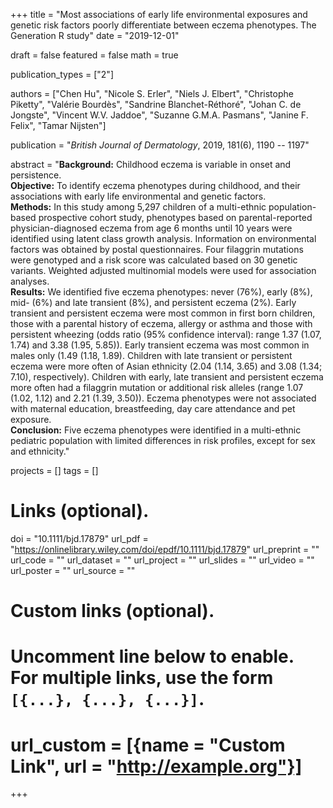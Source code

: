 +++
title = "Most associations of early life environmental exposures and genetic risk factors poorly differentiate between eczema phenotypes. The Generation R study"
date = "2019-12-01"

draft = false
featured = false
math = true

publication_types = ["2"]

authors = ["Chen Hu", "Nicole S. Erler", "Niels J. Elbert", "Christophe Piketty",
"Valérie Bourdès", "Sandrine Blanchet-Réthoré", "Johan C. de Jongste",
"Vincent W.V. Jaddoe", "Suzanne G.M.A. Pasmans", "Janine F. Felix", "Tamar Nijsten"]

publication = "*British Journal of Dermatology*, 2019, 181(6), 1190 -- 1197"

abstract = "**Background:** Childhood eczema is variable in onset and persistence.<br>**Objective:** To identify eczema phenotypes during childhood, and their associations with early life environmental and genetic factors.<br>**Methods:** In this study among 5,297 children of a multi-ethnic population-based prospective cohort study, phenotypes based on parental-reported physician-diagnosed eczema from age 6 months until 10 years were identified using latent class growth analysis. Information on environmental factors was obtained by postal questionnaires. Four filaggrin mutations were genotyped and a risk score was calculated based on 30 genetic variants. Weighted adjusted multinomial models were used for association analyses.<br>**Results:** We identified five eczema phenotypes: never (76%), early (8%), mid- (6%) and late transient (8%), and persistent eczema (2%). Early transient and persistent eczema were most common in first born children, those with a parental history of eczema, allergy or asthma and those with persistent wheezing (odds ratio (95% confidence interval): range 1.37 (1.07, 1.74) and 3.38 (1.95, 5.85)). Early transient eczema was most common in males only (1.49 (1.18, 1.89). Children with late transient or persistent eczema were more often of Asian ethnicity (2.04 (1.14, 3.65) and 3.08 (1.34; 7.10), respectively). Children with early, late transient and persistent eczema more often had a filaggrin mutation or additional risk alleles (range 1.07 (1.02, 1.12) and 2.21 (1.39, 3.50)). Eczema phenotypes were not associated with maternal education, breastfeeding, day care attendance and pet exposure.<br>**Conclusion:** Five eczema phenotypes were identified in a multi-ethnic pediatric population with limited differences in risk profiles, except for sex and ethnicity."


projects = []
tags = []

# Links (optional).
doi = "10.1111/bjd.17879"
url_pdf = "https://onlinelibrary.wiley.com/doi/epdf/10.1111/bjd.17879"
url_preprint = ""
url_code = ""
url_dataset = ""
url_project = ""
url_slides = ""
url_video = ""
url_poster = ""
url_source = ""

# Custom links (optional).
#   Uncomment line below to enable. For multiple links, use the form `[{...}, {...}, {...}]`.
# url_custom = [{name = "Custom Link", url = "http://example.org"}]
+++

